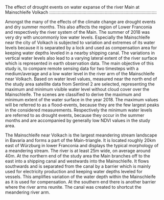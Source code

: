 The effect of drought events on water expanse of the river Main at Mainschleife Volkach
:::::::::::::::::::::::::::::::::::::::::::::::::::::::::::::::::::::::::::::::::::::::

Amongst the many of the effects of the climate change are drought events and dry summer months. 
This also affects the region of Lower Franconia and respectively the river system of the Main. 
The summer of 2018 was very dry with uncommonly low water levels. 
Especially the Mainschleife near the city of Volkach is subjected to variation and extremes of its water levels 
because it is separated by a lock and used as compensation area for keeping water depths leveled in a nearby shipping canal. 
The variations in vertical water levels also lead to a varying lateral extent of the river surface 
which is represented in earth observation data. The main objective of this study is, 
to compare remote sensing data for two timesteps with a medium/average and a low water level in the river arm of the Mainschleife near Volkach. 
Based on water level values, measured near the north end of the study area satellite data from Sentinel 2 are selected, 
representing the maximum and minimum visible water level without cloud cover over the Mainschleife. 
The scenes are classified to derive the maximum and minimum extent of the water surface in the year 2018. 
The maximum values will be referred to as a flood-events, because they are the few largest peaks in the considered measurements. 
Respectively the minimum water levels are referred to as drought events, 
because they occur in the summer months and are accompanied by generally low NDVI values in the study area. 

The Mainschleife near Volkach is the largest meandering stream landscape in Bavaria and forms a part of the Main-triangle. 
It is located roughly 20km east of Würzburg in lower Franconia and displays the typical morphology of a meandering stream.
The river is at least 25m wide, on average around 40m. At the northern end of the study area the Main branches off to the east
into a shipping canal and westwards into the Mainschleife. It flows southwards and is separated from the canal by a barrier 
which is mainly used for electricity production and keeping water depths leveled for vessels. 
This amplifies variation of the water depth within the Mainschleife as it is used for compensation. 
At the southern end there is another barrier where the river arms reunite. The canal was created to shortcut the meandering river arm. 
